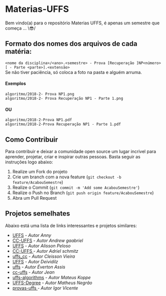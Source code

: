 # Materias-UFFS

Bem vindo(a) para o repositório Materias UFFS, é apenas um semestre que começa ... \😎/



## Formato dos nomes dos arquivos de cada matéria:  
`<nome da disciplina>/<ano>.<semestre> - Prova [Recuperação ]NP<número>[ - Parte <parte>].<extensão>`  
Se não tiver paciência, só coloca a foto na pasta e alguém arruma.  
  
#### Exemplos

`algoritmo/2018-2- Prova NP1.png`  
`algoritmo/2018-2- Prova Recuperação NP1 - Parte 1.png`

#### OU

`algoritmo/2018-2-Prova NP1.pdf`  
`algoritmo/2018-2-Prova Recuperação NP1 - Parte 1.pdf`


## Como Contribuir

Para contribuir e deixar a comunidade open source um lugar incrivel para aprender, projetar, criar e inspirar outras pessoas. Basta seguir as instruções logo abaixo:

1. Realize um Fork do projeto
2. Crie um branch com a nova feature (`git checkout -b feature/AcabouSemestre`)
3. Realize o Commit (`git commit -m 'Add some AcabouSemestre'`)
4. Realize o Push no Branch (`git push origin feature/AcabouSemestre`)
5. Abra um Pull Request



## Projetos semelhates

Abaixo está uma lista de links interessantes e projetos similares:

* [UFFS](https://github.com/annnyc/UFFS) - *Autor Anny*
* [CC-UFFS](https://github.com/Andrewgaabriel/CC-UFFS) - *Autor Andrew gaabriel*
* [UFFS](https://github.com/alissonpeloso/UFFS) - *Autor Alisson Peloso*
* [CC-UFFS ](https://github.com/adrielschmitz/CC-UFFS) - *Autor Adriel schmitz*
* [uffs_cc](https://github.com/CleissonVieira/uffs_cc) - *Autor Cleisson Vieira*
* [UFFS](https://github.com/deividilz/UFFS/tree/main/Trabalhos%20antigos) - *Autor Deividilz*
* [uffs](https://github.com/eassisv/uffs) - *Autor Éverton Assis*
* [cc-uffs](https://github.com/jeanchilger/cc-uffs) - *Autor Jean*
* [uffs-algorithms](https://github.com/mateusKoppe/uffs-algorithms) - *Autor Mateus Koppe*
* [UFFS-Degree](https://github.com/MaNegrao/UFFS-Degree) - *Autor Matheus Negrão*
* [provas-uffs ](https://github.com/oldigor/provas-uffs) - *Autor Igor Vicente*
